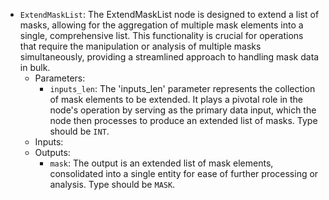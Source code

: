 - `ExtendMaskList`: The ExtendMaskList node is designed to extend a list of masks, allowing for the aggregation of multiple mask elements into a single, comprehensive list. This functionality is crucial for operations that require the manipulation or analysis of multiple masks simultaneously, providing a streamlined approach to handling mask data in bulk.
    - Parameters:
        - `inputs_len`: The 'inputs_len' parameter represents the collection of mask elements to be extended. It plays a pivotal role in the node's operation by serving as the primary data input, which the node then processes to produce an extended list of masks. Type should be `INT`.
    - Inputs:
    - Outputs:
        - `mask`: The output is an extended list of mask elements, consolidated into a single entity for ease of further processing or analysis. Type should be `MASK`.
